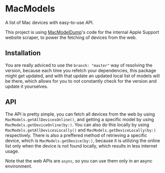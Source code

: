 # MacModels

A list of Mac devices with easy-to-use API.

This project is using [MacModelDump](https://github.com/phimage/MacModelDump)'s 
code for the internal Apple Support website scraper, to power the fetching of devices
from the web. 

## Installation

You are really adviced to use the `branch: "master"` way
of resolving the version, because each time you refetch
your dependencies, this package might get updated, and
with that update an updated local list of models will be
there, which allows for you to not constantly check for 
the version and update it yourselves.

## API

The API is pretty simple, you can fetch all devices from the web by using 
`MacModels.getAllDevicesOnline()`, and getting a specific model by using
`MacModels.getDeviceOnline(by:)`. You can also do this locally by using 
`MacModels.getAllDevicesLocally()` and `MacModels.getDeviceLocally(by:)` respectively.
There is also a preffered method of retrieving a specific device, which is
`MacModels.getDevice(by:)`, because it is utilizing the online list only when the device
is not found locally, which results in less internet usage.

Note that the web APIs are `async`, so you can use them only in an async environment.

